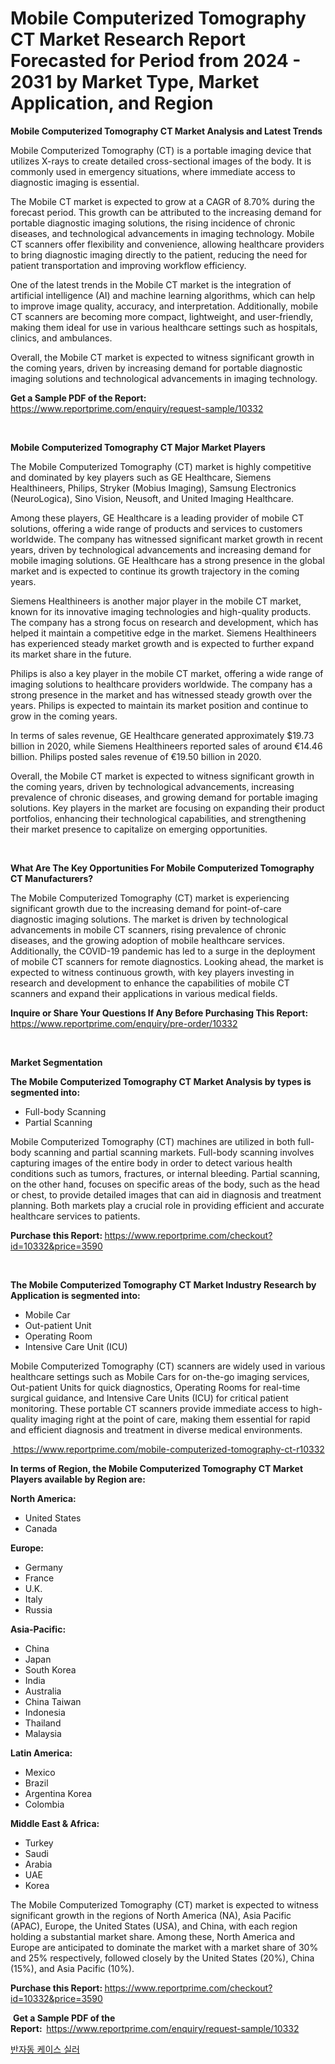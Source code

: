 <p><h1>Mobile Computerized Tomography CT Market Research Report Forecasted for Period from 2024 -  2031 by Market Type, Market Application, and Region</h1></p><p><strong>Mobile Computerized Tomography CT Market Analysis and Latest Trends</strong></p>
<p><p>Mobile Computerized Tomography (CT) is a portable imaging device that utilizes X-rays to create detailed cross-sectional images of the body. It is commonly used in emergency situations, where immediate access to diagnostic imaging is essential.</p><p>The Mobile CT market is expected to grow at a CAGR of 8.70% during the forecast period. This growth can be attributed to the increasing demand for portable diagnostic imaging solutions, the rising incidence of chronic diseases, and technological advancements in imaging technology. Mobile CT scanners offer flexibility and convenience, allowing healthcare providers to bring diagnostic imaging directly to the patient, reducing the need for patient transportation and improving workflow efficiency.</p><p>One of the latest trends in the Mobile CT market is the integration of artificial intelligence (AI) and machine learning algorithms, which can help to improve image quality, accuracy, and interpretation. Additionally, mobile CT scanners are becoming more compact, lightweight, and user-friendly, making them ideal for use in various healthcare settings such as hospitals, clinics, and ambulances.</p><p>Overall, the Mobile CT market is expected to witness significant growth in the coming years, driven by increasing demand for portable diagnostic imaging solutions and technological advancements in imaging technology.</p></p>
<p><strong>Get a Sample PDF of the Report:&nbsp;</strong> <a href="https://www.reportprime.com/enquiry/request-sample/10332">https://www.reportprime.com/enquiry/request-sample/10332</a></p>
<p>&nbsp;</p>
<p><strong>Mobile Computerized Tomography CT Major Market Players</strong></p>
<p><p>The Mobile Computerized Tomography (CT) market is highly competitive and dominated by key players such as GE Healthcare, Siemens Healthineers, Philips, Stryker (Mobius Imaging), Samsung Electronics (NeuroLogica), Sino Vision, Neusoft, and United Imaging Healthcare.</p><p>Among these players, GE Healthcare is a leading provider of mobile CT solutions, offering a wide range of products and services to customers worldwide. The company has witnessed significant market growth in recent years, driven by technological advancements and increasing demand for mobile imaging solutions. GE Healthcare has a strong presence in the global market and is expected to continue its growth trajectory in the coming years.</p><p>Siemens Healthineers is another major player in the mobile CT market, known for its innovative imaging technologies and high-quality products. The company has a strong focus on research and development, which has helped it maintain a competitive edge in the market. Siemens Healthineers has experienced steady market growth and is expected to further expand its market share in the future.</p><p>Philips is also a key player in the mobile CT market, offering a wide range of imaging solutions to healthcare providers worldwide. The company has a strong presence in the market and has witnessed steady growth over the years. Philips is expected to maintain its market position and continue to grow in the coming years.</p><p>In terms of sales revenue, GE Healthcare generated approximately $19.73 billion in 2020, while Siemens Healthineers reported sales of around €14.46 billion. Philips posted sales revenue of €19.50 billion in 2020.</p><p>Overall, the Mobile CT market is expected to witness significant growth in the coming years, driven by technological advancements, increasing prevalence of chronic diseases, and growing demand for portable imaging solutions. Key players in the market are focusing on expanding their product portfolios, enhancing their technological capabilities, and strengthening their market presence to capitalize on emerging opportunities.</p></p>
<p>&nbsp;</p>
<p><strong>What Are The Key Opportunities For Mobile Computerized Tomography CT Manufacturers?</strong></p>
<p><p>The Mobile Computerized Tomography (CT) market is experiencing significant growth due to the increasing demand for point-of-care diagnostic imaging solutions. The market is driven by technological advancements in mobile CT scanners, rising prevalence of chronic diseases, and the growing adoption of mobile healthcare services. Additionally, the COVID-19 pandemic has led to a surge in the deployment of mobile CT scanners for remote diagnostics. Looking ahead, the market is expected to witness continuous growth, with key players investing in research and development to enhance the capabilities of mobile CT scanners and expand their applications in various medical fields.</p></p>
<p><strong>Inquire or Share Your Questions If Any Before Purchasing This Report:</strong> <a href="https://www.reportprime.com/enquiry/pre-order/10332">https://www.reportprime.com/enquiry/pre-order/10332</a></p>
<p>&nbsp;</p>
<p><strong>Market Segmentation</strong></p>
<p><strong>The Mobile Computerized Tomography CT Market Analysis by types is segmented into:</strong></p>
<p><ul><li>Full-body Scanning</li><li>Partial Scanning</li></ul></p>
<p><p>Mobile Computerized Tomography (CT) machines are utilized in both full-body scanning and partial scanning markets. Full-body scanning involves capturing images of the entire body in order to detect various health conditions such as tumors, fractures, or internal bleeding. Partial scanning, on the other hand, focuses on specific areas of the body, such as the head or chest, to provide detailed images that can aid in diagnosis and treatment planning. Both markets play a crucial role in providing efficient and accurate healthcare services to patients.</p></p>
<p><strong>Purchase this Report:&nbsp;</strong><a href="https://www.reportprime.com/checkout?id=10332&price=3590">https://www.reportprime.com/checkout?id=10332&price=3590</a></p>
<p>&nbsp;</p>
<p><strong>The Mobile Computerized Tomography CT Market Industry Research by Application is segmented into:</strong></p>
<p><ul><li>Mobile Car</li><li>Out-patient Unit</li><li>Operating Room</li><li>Intensive Care Unit (ICU)</li></ul></p>
<p><p>Mobile Computerized Tomography (CT) scanners are widely used in various healthcare settings such as Mobile Cars for on-the-go imaging services, Out-patient Units for quick diagnostics, Operating Rooms for real-time surgical guidance, and Intensive Care Units (ICU) for critical patient monitoring. These portable CT scanners provide immediate access to high-quality imaging right at the point of care, making them essential for rapid and efficient diagnosis and treatment in diverse medical environments.</p></p>
<p><a href="https://www.reportprime.com/mobile-computerized-tomography-ct-r10332">&nbsp;https://www.reportprime.com/mobile-computerized-tomography-ct-r10332</a></p>
<p><strong>In terms of Region, the Mobile Computerized Tomography CT Market Players available by Region are:</strong></p>
<p>
    <p> <strong> North America: </strong>
        <ul>
            <li>United States</li>
            <li>Canada</li>
        </ul>
        </p> 
    <p> <strong> Europe: </strong>
        <ul>
            <li>Germany</li>
            <li>France</li>
            <li>U.K.</li>
            <li>Italy</li>
            <li>Russia</li>
        </ul>
        </p> 
    <p> <strong> Asia-Pacific: </strong>
        <ul>
            <li>China</li>
            <li>Japan</li>
            <li>South Korea</li>
            <li>India</li>
            <li>Australia</li>
            <li>China Taiwan</li>
            <li>Indonesia</li>
            <li>Thailand</li>
            <li>Malaysia</li>
        </ul>
        </p> 
    <p> <strong> Latin America: </strong>
        <ul>
            <li>Mexico</li>
            <li>Brazil</li>
            <li>Argentina Korea</li>
            <li>Colombia</li>
        </ul>
        </p> 
    <p> <strong> Middle East & Africa: </strong>
        <ul>
            <li>Turkey</li>
            <li>Saudi</li>
            <li>Arabia</li>
            <li>UAE</li>
            <li>Korea</li>
        </ul>
    </p>
    </p>
<p><p>The Mobile Computerized Tomography (CT) market is expected to witness significant growth in the regions of North America (NA), Asia Pacific (APAC), Europe, the United States (USA), and China, with each region holding a substantial market share. Among these, North America and Europe are anticipated to dominate the market with a market share of 30% and 25% respectively, followed closely by the United States (20%), China (15%), and Asia Pacific (10%).</p></p>
<p><strong>Purchase this Report: </strong><a href="https://www.reportprime.com/checkout?id=10332&price=3590">https://www.reportprime.com/checkout?id=10332&price=3590</a></p>
<p>&nbsp;<strong>Get a Sample PDF of the Report:&nbsp;&nbsp;</strong><a href="https://www.reportprime.com/enquiry/request-sample/10332">https://www.reportprime.com/enquiry/request-sample/10332</a></p>
<p><strong></strong></p>
<p><p><a href="https://github.com/jntpkh496620/Market-Research-Report-List-1/blob/main/245283221810.md">반자동 케이스 실러</a></p></p>